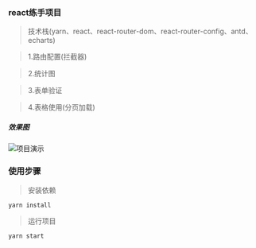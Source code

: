### react练手项目
> 技术栈(yarn、react、react-router-dom、react-router-config、antd、echarts)

> 1.路由配置(拦截器)

> 2.统计图

> 3.表单验证

> 4.表格使用(分页加载)

##### 效果图
![项目演示](https://github.com/Aliceco/reactExercise/tree/master/public/img/1wnO21GKg4.gif)

### 使用步骤
> 安装依赖
```
yarn install
```
> 运行项目
```
yarn start
```
